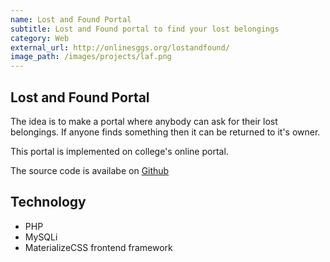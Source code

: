 ```yaml
---
name: Lost and Found Portal
subtitle: Lost and Found portal to find your lost belongings
category: Web
external_url: http://onlinesggs.org/lostandfound/
image_path: /images/projects/laf.png
---
```



## Lost and Found Portal

The idea is to make a portal where anybody can ask for their lost belongings. If anyone finds something then it can be returned to it's owner. 

This portal is implemented on college's online portal.

The source code is availabe on <a href="https://github.com/smartankur4u/LostAndFound">Github</a>

## Technology
- PHP
- MySQLi
- MaterializeCSS frontend framework 
